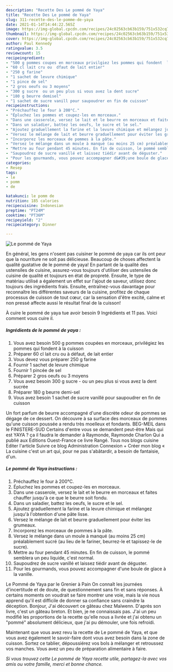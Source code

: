 ```yaml
---
description: "Recette Des Le pommé de Yaya"
title: "Recette Des Le pommé de Yaya"
slug: 311-recette-des-le-pomme-de-yaya
date: 2021-01-14T14:44:22.565Z
image: https://img-global.cpcdn.com/recipes/24c02563cb63b159/751x532cq70/le-pomme-de-yaya-photo-principale-de-la-recette.jpg
thumbnail: https://img-global.cpcdn.com/recipes/24c02563cb63b159/751x532cq70/le-pomme-de-yaya-photo-principale-de-la-recette.jpg
cover: https://img-global.cpcdn.com/recipes/24c02563cb63b159/751x532cq70/le-pomme-de-yaya-photo-principale-de-la-recette.jpg
author: Paul Kennedy
ratingvalue: 3.5
reviewcount: 15
recipeingredient:
- "500 g pommes coupes en morceaux privilgiez les pommes qui fondent  la cuisson"
- "60 cl lait cru ou  dfaut de lait entier"
- "250 g farine"
- "1 sachet de levure chimique"
- "1 pince de sel"
- "2 gros oeufs ou 3 moyens"
- "300 g sucre  ou un peu plus si vous avez la dent sucre"
- "180 g beurre demisel"
- "1 sachet de sucre vanill pour saupoudrer en fin de cuisson"
recipeinstructions:
- "Préchauffez le four à 200°C."
- "Épluchez les pommes et coupez-les en morceaux."
- "Dans une casserole, versez le lait et le beurre en morceaux et faites chauffer jusqu&#39;à ce que le beurre soit fondu."
- "Dans un saladier, battez les oeufs, le sucre et le sel."
- "Ajoutez graduellement la farine et la levure chimique et mélangez jusqu&#39;à l&#39;obtention d&#39;une pâte lisse."
- "Versez le mélange de lait et beurre graduellement pour éviter les grumeaux."
- "Incorporez les morceaux de pommes à la pâte."
- "Versez le mélange dans un moule à manqué (au moins 25 cm) préalablement sucré (au lieu de le fariner, beurrez-le et tapissez-le de sucre)."
- "Mettre au four pendant 45 minutes. En fin de cuisson, le pommé semblera un peu liquide, c&#39;est normal."
- "Saupoudrez de sucre vanillé et laissez tiédir avant de déguster."
- "Pour les gourmands, vous pouvez accompagner d&#39;une boule de glace à la vanille."
categories:
- Resep
tags:
- le
- pomm
- de

katakunci: le pomm de 
nutrition: 185 calories
recipecuisine: Indonesian
preptime: "PT24M"
cooktime: "PT36M"
recipeyield: "2"
recipecategory: Dinner

---
```



![Le pommé de Yaya](https://img-global.cpcdn.com/recipes/24c02563cb63b159/751x532cq70/le-pomme-de-yaya-photo-principale-de-la-recette.jpg)

En général, les gens n'osent pas cuisiner le pommé de yaya car ils ont peur que la nourriture ne soit pas délicieuse. Beaucoup de choses affectent la qualité gustative de le pommé de yaya! En partant de la qualité des ustensiles de cuisine, assurez-vous toujours d'utiliser des ustensiles de cuisine de qualité et toujours en état de propreté. Ensuite, le type de matériau utilisé a également un effet sur l'ajout de saveur, utilisez donc toujours des ingrédients frais. Ensuite, entraînez-vous davantage pour reconnaître les différentes saveurs de la cuisine, profitez de chaque processus de cuisson de tout cœur, car la sensation d'être excité, calme et non pressé affecte aussi le résultat final de la cuisson!

<!--inarticleads1-->

À cuire le pommé de yaya tue avoir besoin 9 Ingrédients et 11 pas. Voici comment vous cuire il.

##### Ingrédients de le pommé de yaya :

1. Vous avez besoin 500 g pommes coupées en morceaux, privilégiez les pommes qui fondent à la cuisson
1. Préparer 60 cl lait cru ou à défaut, de lait entier
1. Vous devez vous préparer 250 g farine
1. Fournir 1 sachet de levure chimique
1. Fournir 1 pincée de sel
1. Préparer 2 gros oeufs ou 3 moyens
1. Vous avez besoin 300 g sucre - ou un peu plus si vous avez la dent sucrée
1. Préparer 180 g beurre demi-sel
1. Vous avez besoin 1 sachet de sucre vanillé pour saupoudrer en fin de cuisson


Un fort parfum de beurre accompagné d&#39;une discrète odeur de pommes se dégage de ce dessert. On découvre à sa surface des morceaux de pommes qu&#39;une cuisson poussée a rendu très moelleux et fondants. BEG-MEIL dans le FINISTERE-SUD Certains d&#39;entre vous se demandent peut-être Mais qui est YAYA ? ça il faudra le demander à Raymonde, Raymonde Charlon Qui a publié aux Editions Ouest-France ce livre Rangé. Tous nos blogs cuisine Editer l&#39;article Suivre ce blog Administration Connexion + Créer mon blog « La cuisine c&#39;est un art qui, pour ne pas s&#39;abâtardir, a besoin de fantaisie, d&#39;un. 

<!--inarticleads2-->

##### Le pommé de Yaya instructions :

1. Préchauffez le four à 200°C.
1. Épluchez les pommes et coupez-les en morceaux.
1. Dans une casserole, versez le lait et le beurre en morceaux et faites chauffer jusqu&#39;à ce que le beurre soit fondu.
1. Dans un saladier, battez les oeufs, le sucre et le sel.
1. Ajoutez graduellement la farine et la levure chimique et mélangez jusqu&#39;à l&#39;obtention d&#39;une pâte lisse.
1. Versez le mélange de lait et beurre graduellement pour éviter les grumeaux.
1. Incorporez les morceaux de pommes à la pâte.
1. Versez le mélange dans un moule à manqué (au moins 25 cm) préalablement sucré (au lieu de le fariner, beurrez-le et tapissez-le de sucre).
1. Mettre au four pendant 45 minutes. En fin de cuisson, le pommé semblera un peu liquide, c&#39;est normal.
1. Saupoudrez de sucre vanillé et laissez tiédir avant de déguster.
1. Pour les gourmands, vous pouvez accompagner d&#39;une boule de glace à la vanille.


Le Pommé de Yaya par le Grenier à Pain On connaît les journées d&#39;incertitude et de doute, de questionnement sans fin et sans réponses. À certains moments on voudrait se faire montrer une voie, mais la vie nous apprend qu&#39;il est difficile de donner sa confiance sans craindre la déception. Bonjour, J&#39;ai découvert ce gâteau chez Maïwenn. D&#39;après son livre, c&#39;est un gâteau breton. Et bien, je ne connaissais pas. J&#39;ai un peu modifié les proportions de la recette qu&#39;elle nous a livrée et j&#39;ai obtenu un &#34;pommé&#34; absolument délicieux, que j&#39;ai pu démouler, une fois refroidi. 

<!--inarticleads1-->

<p>
Maintenant que vous avez revu la recette de Le pommé de Yaya, et que vous avez également le savoir-faire dont vous avez besoin dans la zone de cuisson. Sortez ce tablier, dépoussiérez vos bols à mélanger et retroussez vos manches. Vous avez un peu de préparation alimentaire à faire.
</p>

<p>
<i>Si vous trouvez cette Le pommé de Yaya recette utile, partagez-la avec vos amis ou votre famille, merci et bonne chance.</i>
</p>
